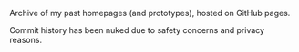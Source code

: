 Archive of my past homepages (and prototypes), hosted on GitHub pages.

Commit history has been nuked due to safety concerns and privacy reasons.
